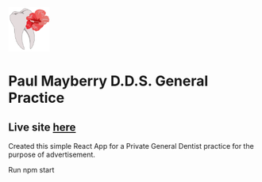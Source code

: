 

<img src="./public/images/MayberryDDSLogo.png" height="90"> 

# Paul Mayberry D.D.S. General Practice

## Live site [here](https://mayberry-dds-site.vercel.app/)


Created this simple React App for a Private General Dentist practice for the purpose of advertisement.

Run npm start